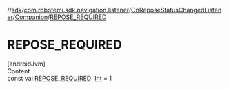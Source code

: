 //[sdk](../../../../index.md)/[com.robotemi.sdk.navigation.listener](../../index.md)/[OnReposeStatusChangedListener](../index.md)/[Companion](index.md)/[REPOSE_REQUIRED](-r-e-p-o-s-e_-r-e-q-u-i-r-e-d.md)



# REPOSE_REQUIRED  
[androidJvm]  
Content  
const val [REPOSE_REQUIRED](-r-e-p-o-s-e_-r-e-q-u-i-r-e-d.md): [Int](https://kotlinlang.org/api/latest/jvm/stdlib/kotlin/-int/index.html) = 1  



